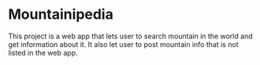 # Mountainipedia

This project is a web app that lets user to search mountain in the world and get information about it. It also let user to post mountain info that is not listed in the web app.
